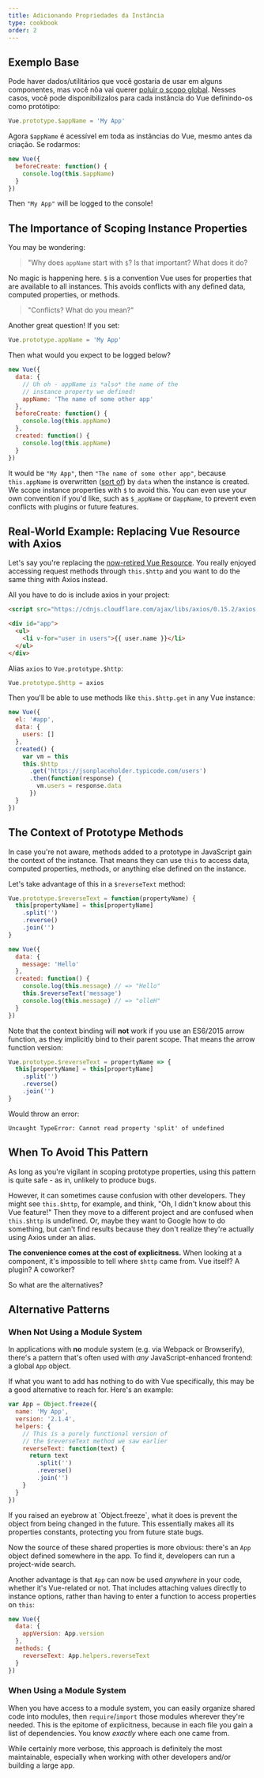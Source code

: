 ```yaml
---
title: Adicionando Propriedades da Instância
type: cookbook
order: 2
---
```


## Exemplo Base

Pode haver dados/utilitários que você gostaria de usar em alguns componentes, mas você nõa vai querer [poluir o scopo global](https://github.com/getify/You-Dont-Know-JS/blob/master/scope%20%26%20closures/ch3.md). Nesses casos, você pode disponibilizalos para cada instância do Vue definindo-os como protótipo:

```js
Vue.prototype.$appName = 'My App'
```

Agora `$appName` é acessível em toda as instâncias do Vue, mesmo antes da criação. Se rodarmos:

```js
new Vue({
  beforeCreate: function() {
    console.log(this.$appName)
  }
})
```

Then `"My App"` will be logged to the console!

## The Importance of Scoping Instance Properties

You may be wondering:

> "Why does `appName` start with `$`? Is that important? What does it do?

No magic is happening here. `$` is a convention Vue uses for properties that are available to all instances. This avoids conflicts with any defined data, computed properties, or methods.

> "Conflicts? What do you mean?"

Another great question! If you set:

```js
Vue.prototype.appName = 'My App'
```

Then what would you expect to be logged below?

```js
new Vue({
  data: {
    // Uh oh - appName is *also* the name of the
    // instance property we defined!
    appName: 'The name of some other app'
  },
  beforeCreate: function() {
    console.log(this.appName)
  },
  created: function() {
    console.log(this.appName)
  }
})
```

It would be `"My App"`, then `"The name of some other app"`, because `this.appName` is overwritten ([sort of](https://github.com/getify/You-Dont-Know-JS/blob/master/this%20%26%20object%20prototypes/ch5.md)) by `data` when the instance is created. We scope instance properties with `$` to avoid this. You can even use your own convention if you'd like, such as `$_appName` or `ΩappName`, to prevent even conflicts with plugins or future features.

## Real-World Example: Replacing Vue Resource with Axios

Let's say you're replacing the [now-retired Vue Resource](https://medium.com/the-vue-point/retiring-vue-resource-871a82880af4). You really enjoyed accessing request methods through `this.$http` and you want to do the same thing with Axios instead.

All you have to do is include axios in your project:

```html
<script src="https://cdnjs.cloudflare.com/ajax/libs/axios/0.15.2/axios.js"></script>

<div id="app">
  <ul>
    <li v-for="user in users">{{ user.name }}</li>
  </ul>
</div>
```

Alias `axios` to `Vue.prototype.$http`:

```js
Vue.prototype.$http = axios
```

Then you'll be able to use methods like `this.$http.get` in any Vue instance:

```js
new Vue({
  el: '#app',
  data: {
    users: []
  },
  created() {
    var vm = this
    this.$http
      .get('https://jsonplaceholder.typicode.com/users')
      .then(function(response) {
        vm.users = response.data
      })
  }
})
```

## The Context of Prototype Methods

In case you're not aware, methods added to a prototype in JavaScript gain the context of the instance. That means they can use `this` to access data, computed properties, methods, or anything else defined on the instance.

Let's take advantage of this in a `$reverseText` method:

```js
Vue.prototype.$reverseText = function(propertyName) {
  this[propertyName] = this[propertyName]
    .split('')
    .reverse()
    .join('')
}

new Vue({
  data: {
    message: 'Hello'
  },
  created: function() {
    console.log(this.message) // => "Hello"
    this.$reverseText('message')
    console.log(this.message) // => "olleH"
  }
})
```

Note that the context binding will **not** work if you use an ES6/2015 arrow function, as they implicitly bind to their parent scope. That means the arrow function version:

```js
Vue.prototype.$reverseText = propertyName => {
  this[propertyName] = this[propertyName]
    .split('')
    .reverse()
    .join('')
}
```

Would throw an error:

```log
Uncaught TypeError: Cannot read property 'split' of undefined
```

## When To Avoid This Pattern

As long as you're vigilant in scoping prototype properties, using this pattern is quite safe - as in, unlikely to produce bugs.

However, it can sometimes cause confusion with other developers. They might see `this.$http`, for example, and think, "Oh, I didn't know about this Vue feature!" Then they move to a different project and are confused when `this.$http` is undefined. Or, maybe they want to Google how to do something, but can't find results because they don't realize they're actually using Axios under an alias.

**The convenience comes at the cost of explicitness.** When looking at a component, it's impossible to tell where `$http` came from. Vue itself? A plugin? A coworker?

So what are the alternatives?

## Alternative Patterns

### When Not Using a Module System

In applications with **no** module system (e.g. via Webpack or Browserify), there's a pattern that's often used with _any_ JavaScript-enhanced frontend: a global `App` object.

If what you want to add has nothing to do with Vue specifically, this may be a good alternative to reach for. Here's an example:

```js
var App = Object.freeze({
  name: 'My App',
  version: '2.1.4',
  helpers: {
    // This is a purely functional version of
    // the $reverseText method we saw earlier
    reverseText: function(text) {
      return text
        .split('')
        .reverse()
        .join('')
    }
  }
})
```

<p class="tip">If you raised an eyebrow at `Object.freeze`, what it does is prevent the object from being changed in the future. This essentially makes all its properties constants, protecting you from future state bugs.</p>

Now the source of these shared properties is more obvious: there's an `App` object defined somewhere in the app. To find it, developers can run a project-wide search.

Another advantage is that `App` can now be used _anywhere_ in your code, whether it's Vue-related or not. That includes attaching values directly to instance options, rather than having to enter a function to access properties on `this`:

```js
new Vue({
  data: {
    appVersion: App.version
  },
  methods: {
    reverseText: App.helpers.reverseText
  }
})
```

### When Using a Module System

When you have access to a module system, you can easily organize shared code into modules, then `require`/`import` those modules wherever they're needed. This is the epitome of explicitness, because in each file you gain a list of dependencies. You know _exactly_ where each one came from.

While certainly more verbose, this approach is definitely the most maintainable, especially when working with other developers and/or building a large app.

